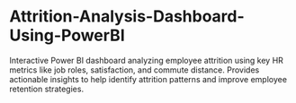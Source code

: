 # Attrition-Analysis-Dashboard-Using-PowerBI
Interactive Power BI dashboard analyzing employee attrition using key HR metrics like job roles, satisfaction, and commute distance. Provides actionable insights to help identify attrition patterns and improve employee retention strategies.

